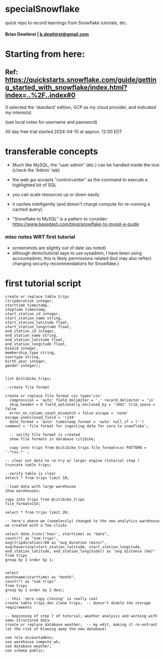# specialSnowflake
quick repo to record learnings from Snowflake tutorials, etc.

#### Brian Dewhirst | b.dewhirst@gmail.com

# Starting from here:
## Ref: https://quickstarts.snowflake.com/guide/getting_started_with_snowflake/index.html?index=..%2F..index#0

(I selected the 'standard' edition, GCP as my cloud provider, and indicated my interests)

(see local notes for username and password)

30 day free trial started 2024-04-10 at approx. 12:00 EDT


# transferable concepts

- Much like MySQL, the "user admin" (etc.) can be handled inside the tool. (check the 'Admin' tab)

- the web gui accepts "control+enter" as the command to execute a highlighted bit of SQL

- you can scale resources up or down easily

- it caches intelligently (and doesn't charge compute for re-running a cached query).

- "Snowflake to MySQL" is a pattern to consider:  https://www.basedash.com/blog/snowflake-to-mysql-a-guide

### misc notes WRT first tutorial
- screenshots are slightly out of date (as noted)
- although demo/tutorial says to use sysadmin, I have been using accountadmin; this is likely permissions related (but may also reflect changing security recommendations for Snowflake.)

# first tutorial script

```
create or replace table trips
(tripduration integer,
starttime timestamp,
stoptime timestamp,
start_station_id integer,
start_station_name string,
start_station_latitude float,
start_station_longitude float,
end_station_id integer,
end_station_name string,
end_station_latitude float,
end_station_longitude float,
bikeid integer,
membership_type string,
usertype string,
birth_year integer,
gender integer);


list @citibike_trips;

--create file format

create or replace file format csv type='csv'
  compression = 'auto' field_delimiter = ',' record_delimiter = '\n'
  skip_header = 0 field_optionally_enclosed_by = '\042' trim_space = false
  error_on_column_count_mismatch = false escape = 'none' escape_unenclosed_field = '\134'
  date_format = 'auto' timestamp_format = 'auto' null_if = ('') comment = 'file format for ingesting data for zero to snowflake';

  -- verify file format is created
  show file formats in database citibike;

  copy into trips from @citibike_trips file_format=csv PATTERN = '.*csv.*' ;

-- clear out data to re-try w/ larger engine (tutorial step )
truncate table trips;

--verify table is clear
select * from trips limit 10;

--load data with large warehouse
show warehouses;

copy into trips from @citibike_trips
file_format=CSV;
  
select * from trips limit 20;

-- here's where we (seemlessly) changed to the new analytics warehouse we created with a few clicks

select date_trunc('hour', starttime) as "date",
count(*) as "num trips",
avg(tripduration)/60 as "avg duration (mins)",
avg(haversine(start_station_latitude, start_station_longitude, end_station_latitude, end_station_longitude)) as "avg distance (km)"
from trips
group by 1 order by 1;


select
monthname(starttime) as "month",
count(*) as "num trips"
from trips
group by 1 order by 2 desc;

-- this 'zero copy cloning' is really cool
create table trips_dev clone trips;  -- doesn't double the storage requirements

-- beginning of step 7 of tutorial; weather analysis and working with semi-structured data
create or replace database weather;  -- my edit, making it re-entrant (at the risk of blowing away the new database)

use role accountadmin;
use warehouse compute_wh;
use database weather;
use schema public;

```
